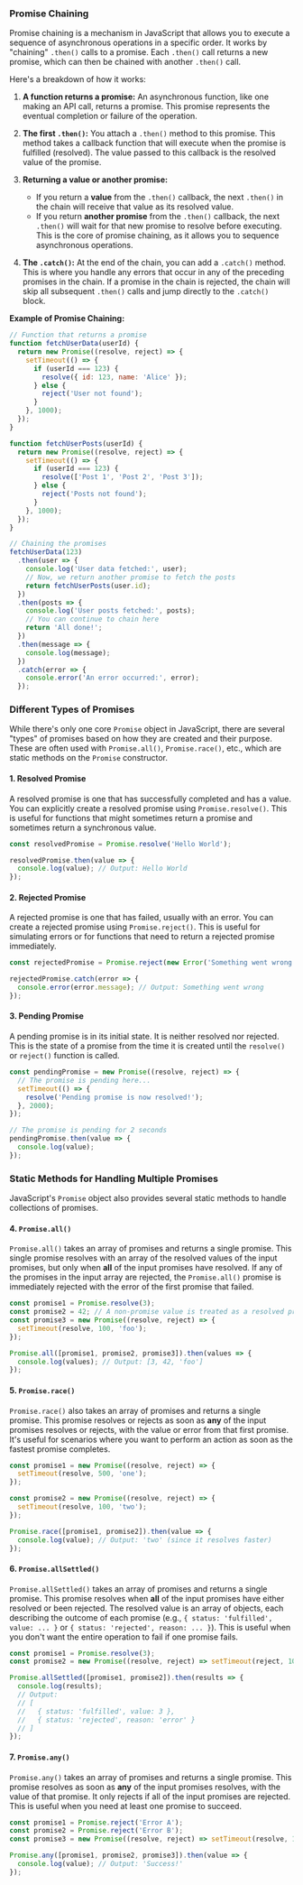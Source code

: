 ### Promise Chaining

Promise chaining is a mechanism in JavaScript that allows you to execute a sequence of asynchronous operations in a specific order. It works by "chaining" `.then()` calls to a promise. Each `.then()` call returns a new promise, which can then be chained with another `.then()` call.

Here's a breakdown of how it works:

1. **A function returns a promise:** An asynchronous function, like one making an API call, returns a promise. This promise represents the eventual completion or failure of the operation.

2. **The first `.then()`:** You attach a `.then()` method to this promise. This method takes a callback function that will execute when the promise is fulfilled (resolved). The value passed to this callback is the resolved value of the promise.

3. **Returning a value or another promise:**

      * If you return a **value** from the `.then()` callback, the next `.then()` in the chain will receive that value as its resolved value.
      * If you return **another promise** from the `.then()` callback, the next `.then()` will wait for that new promise to resolve before executing. This is the core of promise chaining, as it allows you to sequence asynchronous operations.

4. **The `.catch()`:** At the end of the chain, you can add a `.catch()` method. This is where you handle any errors that occur in any of the preceding promises in the chain. If a promise in the chain is rejected, the chain will skip all subsequent `.then()` calls and jump directly to the `.catch()` block.

**Example of Promise Chaining:**

```javascript
// Function that returns a promise
function fetchUserData(userId) {
  return new Promise((resolve, reject) => {
    setTimeout(() => {
      if (userId === 123) {
        resolve({ id: 123, name: 'Alice' });
      } else {
        reject('User not found');
      }
    }, 1000);
  });
}

function fetchUserPosts(userId) {
  return new Promise((resolve, reject) => {
    setTimeout(() => {
      if (userId === 123) {
        resolve(['Post 1', 'Post 2', 'Post 3']);
      } else {
        reject('Posts not found');
      }
    }, 1000);
  });
}

// Chaining the promises
fetchUserData(123)
  .then(user => {
    console.log('User data fetched:', user);
    // Now, we return another promise to fetch the posts
    return fetchUserPosts(user.id);
  })
  .then(posts => {
    console.log('User posts fetched:', posts);
    // You can continue to chain here
    return 'All done!';
  })
  .then(message => {
    console.log(message);
  })
  .catch(error => {
    console.error('An error occurred:', error);
  });

```

### Different Types of Promises

While there's only one core `Promise` object in JavaScript, there are several "types" of promises based on how they are created and their purpose. These are often used with `Promise.all()`, `Promise.race()`, etc., which are static methods on the `Promise` constructor.

#### 1\. Resolved Promise

A resolved promise is one that has successfully completed and has a value. You can explicitly create a resolved promise using `Promise.resolve()`. This is useful for functions that might sometimes return a promise and sometimes return a synchronous value.

```javascript
const resolvedPromise = Promise.resolve('Hello World');

resolvedPromise.then(value => {
  console.log(value); // Output: Hello World
});
```

#### 2\. Rejected Promise

A rejected promise is one that has failed, usually with an error. You can create a rejected promise using `Promise.reject()`. This is useful for simulating errors or for functions that need to return a rejected promise immediately.

```javascript
const rejectedPromise = Promise.reject(new Error('Something went wrong'));

rejectedPromise.catch(error => {
  console.error(error.message); // Output: Something went wrong
});
```

#### 3\. Pending Promise

A pending promise is in its initial state. It is neither resolved nor rejected. This is the state of a promise from the time it is created until the `resolve()` or `reject()` function is called.

```javascript
const pendingPromise = new Promise((resolve, reject) => {
  // The promise is pending here...
  setTimeout(() => {
    resolve('Pending promise is now resolved!');
  }, 2000);
});

// The promise is pending for 2 seconds
pendingPromise.then(value => {
  console.log(value);
});
```

### Static Methods for Handling Multiple Promises

JavaScript's `Promise` object also provides several static methods to handle collections of promises.

#### 4\. `Promise.all()`

`Promise.all()` takes an array of promises and returns a single promise. This single promise resolves with an array of the resolved values of the input promises, but only when **all** of the input promises have resolved. If any of the promises in the input array are rejected, the `Promise.all()` promise is immediately rejected with the error of the first promise that failed.

```javascript
const promise1 = Promise.resolve(3);
const promise2 = 42; // A non-promise value is treated as a resolved promise
const promise3 = new Promise((resolve, reject) => {
  setTimeout(resolve, 100, 'foo');
});

Promise.all([promise1, promise2, promise3]).then(values => {
  console.log(values); // Output: [3, 42, 'foo']
});
```

#### 5\. `Promise.race()`

`Promise.race()` also takes an array of promises and returns a single promise. This promise resolves or rejects as soon as **any** of the input promises resolves or rejects, with the value or error from that first promise. It's useful for scenarios where you want to perform an action as soon as the fastest promise completes.

```javascript
const promise1 = new Promise((resolve, reject) => {
  setTimeout(resolve, 500, 'one');
});

const promise2 = new Promise((resolve, reject) => {
  setTimeout(resolve, 100, 'two');
});

Promise.race([promise1, promise2]).then(value => {
  console.log(value); // Output: 'two' (since it resolves faster)
});
```

#### 6\. `Promise.allSettled()`

`Promise.allSettled()` takes an array of promises and returns a single promise. This promise resolves when **all** of the input promises have either resolved or been rejected. The resolved value is an array of objects, each describing the outcome of each promise (e.g., `{ status: 'fulfilled', value: ... }` or `{ status: 'rejected', reason: ... }`). This is useful when you don't want the entire operation to fail if one promise fails.

```javascript
const promise1 = Promise.resolve(3);
const promise2 = new Promise((resolve, reject) => setTimeout(reject, 100, 'error'));

Promise.allSettled([promise1, promise2]).then(results => {
  console.log(results);
  // Output:
  // [
  //   { status: 'fulfilled', value: 3 },
  //   { status: 'rejected', reason: 'error' }
  // ]
});
```

#### 7\. `Promise.any()`

`Promise.any()` takes an array of promises and returns a single promise. This promise resolves as soon as **any** of the input promises resolves, with the value of that promise. It only rejects if all of the input promises are rejected. This is useful when you need at least one promise to succeed.

```javascript
const promise1 = Promise.reject('Error A');
const promise2 = Promise.reject('Error B');
const promise3 = new Promise((resolve, reject) => setTimeout(resolve, 100, 'Success!'));

Promise.any([promise1, promise2, promise3]).then(value => {
  console.log(value); // Output: 'Success!'
});
```
